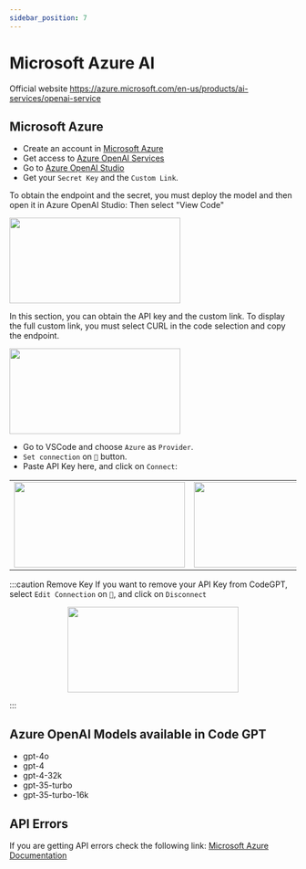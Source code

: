 ```yaml
---
sidebar_position: 7
---
```


# Microsoft Azure AI

Official website https://azure.microsoft.com/en-us/products/ai-services/openai-service

## Microsoft Azure
- Create an account in [Microsoft Azure](https://azure.microsoft.com/en-us/free)
- Get access to [Azure OpenAI Services](https://azure.microsoft.com/en-us/products/ai-services/openai-service)
- Go to [Azure OpenAI Studio](https://oai.azure.com/)
- Get your `Secret Key` and the `Custom Link`.

To obtain the endpoint and the secret, you must deploy the model and then open it in Azure OpenAI Studio:
Then select "View Code"

<img width="300" height="150" src="https://github.com/davila7/code-gpt-docs/assets/6216945/863be7d6-da26-460e-a365-c40b282d81e1" />

In this section, you can obtain the API key and the custom link. To display the full custom link, you must select CURL in the code selection and copy the endpoint.

  <img width="300" height="150" src="https://github.com/davila7/code-gpt-docs/assets/6216945/fd18b7d8-24e9-4d00-8e33-52710fab4a56" />

- Go to VSCode and choose `Azure` as `Provider`.
- `Set connection` on `🔑` button.
- Paste API Key here, and click on `Connect`:
 
<table>
  <tr>
    <td align="center">
      <img width="300" height="150" src="https://github.com/davila7/code-gpt-docs/assets/37567214/e10dc9fb-78d8-41bc-a8d1-901a596db974" />
    </td>
    <td align="center">
      <img width="300" height="150" src="https://github.com/davila7/code-gpt-docs/assets/37567214/2abd9605-9f98-49e8-bcad-19ee425d0dcc"/>  
       </td>
  </tr>
</table>

:::caution Remove Key
If you want to remove your API Key from CodeGPT, select `Edit Connection` on `🔑`, and click on `Disconnect`

<p align="center">
      <img width="300" height="150" src="https://github.com/davila7/code-gpt-docs/assets/37567214/b07e86e4-cbdd-46be-b8f5-7c19344610d1" />
</p>

:::

## Azure OpenAI Models available in Code GPT
- gpt-4o
- gpt-4
- gpt-4-32k
- gpt-35-turbo
- gpt-35-turbo-16k

## API Errors
If you are getting API errors check the following link: [Microsoft Azure Documentation](https://azure.microsoft.com/en-us/products/ai-services/openai-service/)
